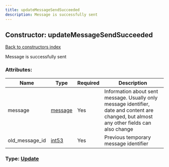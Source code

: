 ```yaml
---
title: updateMessageSendSucceeded
description: Message is successfully sent
---
```

## Constructor: updateMessageSendSucceeded  
[Back to constructors index](index.md)



Message is successfully sent

### Attributes:

| Name     |    Type       | Required | Description |
|----------|---------------|----------|-------------|
|message|[message](../constructors/message.md) | Yes|Information about sent message. Usually only message identifier, date and content are changed, but almost any other fields can also change|
|old\_message\_id|[int53](../types/int53.md) | Yes|Previous temporary message identifier|



### Type: [Update](../types/Update.md)


